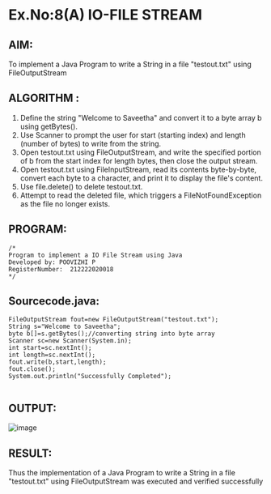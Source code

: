 # Ex.No:8(A)           IO-FILE STREAM
## AIM:
To implement a Java Program to write a String in a file "testout.txt" using FileOutputStream

## ALGORITHM :
1.  Define the string "Welcome to Saveetha" and convert it to a byte array b using getBytes().
2.	Use Scanner to prompt the user for start (starting index) and length (number of bytes) to write from the string.
3.	Open testout.txt using FileOutputStream, and write the specified portion of b from the start index for length bytes, then close the output stream.
4.	Open testout.txt using FileInputStream, read its contents byte-by-byte, convert each byte to a character, and print it to display the file's content.
5.	Use file.delete() to delete testout.txt.
6.	Attempt to read the deleted file, which triggers a FileNotFoundException as the file no longer exists.


## PROGRAM:
 ```
/*
Program to implement a IO File Stream using Java
Developed by: POOVIZHI P
RegisterNumber:  212222020018
*/
```

## Sourcecode.java:
```
FileOutputStream fout=new FileOutputStream("testout.txt");
String s="Welcome to Saveetha";    
byte b[]=s.getBytes();//converting string into byte array
Scanner sc=new Scanner(System.in);
int start=sc.nextInt();
int length=sc.nextInt();
fout.write(b,start,length);    
fout.close();    
System.out.println("Successfully Completed");  
                 
 ```        





## OUTPUT:

![image](https://github.com/user-attachments/assets/4f3ecbab-2281-4d60-a686-e065f4e266b0)


## RESULT:
Thus the implementation of a Java Program to write a String in a file "testout.txt" using FileOutputStream was executed and verified successfully

